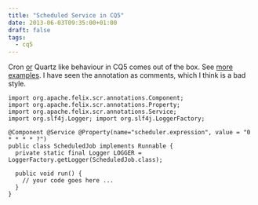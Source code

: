 ```yaml
---
title: "Scheduled Service in CQ5"
date: 2013-06-03T09:35:00+01:00
draft: false
tags: 
  - cq5
---
```


Cron [or](http://stackoverflow.com/questions/1029383/time-triggered-job-cron-or-quartz)
Quartz like behaviour in CQ5 comes out of the box. See [more examples](http://sling.apache.org/site/scheduler-service-commons-scheduler.html). 
I have seen the annotation as comments, which I think is a bad style. 

```
import org.apache.felix.scr.annotations.Component; 
import org.apache.felix.scr.annotations.Property; 
import org.apache.felix.scr.annotations.Service; 
import org.slf4j.Logger; import org.slf4j.LoggerFactory;  

@Component @Service @Property(name="scheduler.expression", value = "0 * * * * ?") 
public class ScheduledJob implements Runnable {      
  private static final Logger LOGGER = LoggerFactory.getLogger(ScheduledJob.class);      

  public void run() {         
    // your code goes here ...     
  } 
} 
```
